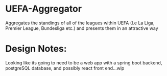 # UEFA-Aggregator
Aggregates the standings of all of the leagues within UEFA (I.e La Liga, Premier League, Bundesliga etc.) and presents them in an attractive way

# Design Notes:
Looking like its going to need to be a web app with a spring boot backend, postgreSQL database, and possibly react front end...wip

